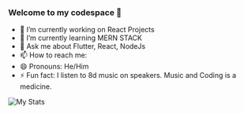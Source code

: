 ### Welcome to my codespace 👋


- 🔭 I’m currently working on React Projects
- 🌱 I’m currently learning MERN STACK
- 💬 Ask me about Flutter, React, NodeJs
- 📫 How to reach me: 
- 😄 Pronouns: He/Him
- ⚡ Fun fact: I listen to 8d music on speakers. Music and Coding is a medicine.

![My Stats](https://github-readme-stats.vercel.app/api?username=sreyasqb&show_icons=true&theme=tokyonight&count_private=true)


